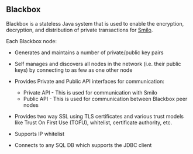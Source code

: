 ## Blackbox

Blackbox is a stateless Java system that is used to enable the encryption, decryption, and distribution of private transactions for [Smilo](/).

Each Blackbox node:

* Generates and maintains a number of private/public key pairs

* Self manages and discovers all nodes in the network (i.e. their public keys) by connecting to as few as one other node
    
* Provides Private and Public API interfaces for communication:
    * Private API - This is used for communication with Smilo
    * Public API - This is used for communication between Blackbox peer nodes
    
* Provides two way SSL using TLS certificates and various trust models like Trust On First Use (TOFU), whitelist, 
    certificate authority, etc.
    
* Supports IP whitelist
  
* Connects to any SQL DB which supports the JDBC client
